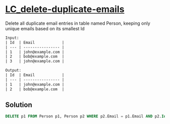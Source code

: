 # [LC_delete-duplicate-emails](https://leetcode.com/problems/delete-duplicate-emails)

Delete all duplicate email entries in table named Person, keeping only unique emails based on its smallest Id

```txt
Input: 
| Id  | Email            |
| --- | ---------------- |
| 1   | john@example.com |
| 2   | bob@example.com  |
| 3   | john@example.com |

Output:
| Id  | Email            |
| --- | ---------------- |
| 1   | john@example.com |
| 2   | bob@example.com  |
```

## Solution

```sql
DELETE p1 FROM Person p1, Person p2 WHERE p2.Email = p1.Email AND p2.Id < p1.Id;
```

